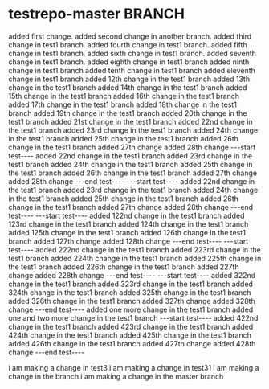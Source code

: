 # testrepo-master BRANCH
added first change.
added second change in another branch.
added third change in test1 branch.
added fourth change in test1 branch.
added fifth change in test1 branch.
added sixth change in test1 branch.
added seventh change in test1 branch.
added eighth change in test1 branch
added ninth change in test1 branch
added tenth change in test1 branch
added eleventh change in test1 branch
added 12th change in the  test1 branch
added 13th change in the test1 branch
added 14th change in the test1 branch
added 15th change in the test1 branch
added 16th change in the test1 branch
added 17th change in the test1 branch
added 18th change in the test1 branch
added 19th change in the test1 branch
added 20th change in the test1 branch
added 21st change in the test1 branch
added 22nd change in the test1 branch
added 23rd change in the test1 branch
added 24th change in the test1 branch
added 25th change in the test1 branch
added 26th change in the test1 branch
added 27th change
added 28th change
---start test----
added 22nd change in the test1 branch
added 23rd change in the test1 branch
added 24th change in the test1 branch
added 25th change in the test1 branch
added 26th change in the test1 branch
added 27th change
added 28th change
---end test----
---start test----
added 22nd change in the test1 branch
added 23rd change in the test1 branch
added 24th change in the test1 branch
added 25th change in the test1 branch
added 26th change in the test1 branch
added 27th change
added 28th change
---end test----
---start test----
added 122nd change in the test1 branch
added 123rd change in the test1 branch
added 124th change in the test1 branch
added 125th change in the test1 branch
added 126th change in the test1 branch
added 127th change
added 128th change
---end test----
---start test----
added 222nd change in the test1 branch
added 223rd change in the test1 branch
added 224th change in the test1 branch
added 225th change in the test1 branch
added 226th change in the test1 branch
added 227th change
added 228th change
---end test----
---start test----
added 322nd change in the test1 branch
added 323rd change in the test1 branch
added 324th change in the test1 branch
added 325th change in the test1 branch
added 326th change in the test1 branch
added 327th change
added 328th change
---end test----
added one more change in the test1 branch
added one and two more change in the test1 branch
---start test----
added 422nd change in the test1 branch
added 423rd change in the test1 branch
added 424th change in the test1 branch
added 425th change in the test1 branch
added 426th change in the test1 branch
added 427th change
added 428th change
---end test----

i am making a change in test3
i am making a change in test31
i am making a change in the branch
i am making a change in the master branch